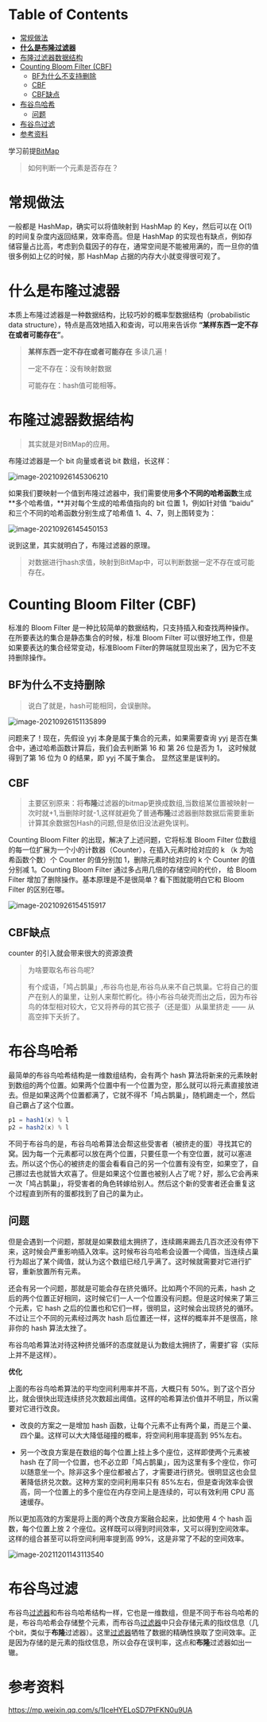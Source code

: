 # Table of Contents

* [常规做法](#常规做法)
* [**什么是布隆过滤器**](#什么是布隆过滤器)
* [布隆过滤器数据结构](#布隆过滤器数据结构)
* [Counting Bloom Filter (CBF)](#counting-bloom-filter-cbf)
  * [BF为什么不支持删除](#bf为什么不支持删除)
  * [CBF](#cbf)
  * [CBF缺点](#cbf缺点)
* [布谷鸟哈希](#布谷鸟哈希)
  * [问题](#问题)
* [布谷鸟过滤](#布谷鸟过滤)
* [参考资料](#参考资料)


学习前提[BitMap](BitMap.md)





> 如何判断一个元素是否存在？



# 常规做法

一般都是 HashMap，确实可以将值映射到 HashMap 的 Key，然后可以在 O(1) 的时间复杂度内返回结果，效率奇高。但是 HashMap 的实现也有缺点，例如存储容量占比高，考虑到负载因子的存在，通常空间是不能被用满的，而一旦你的值很多例如上亿的时候，那 HashMap 占据的内存大小就变得很可观了。





# **什么是布隆过滤器**

本质上布隆过滤器是一种数据结构，比较巧妙的概率型数据结构（probabilistic data structure），特点是高效地插入和查询，可以用来告诉你 **“某样东西一定不存在或者可能存在”**。



> **某样东西一定不存在或者可能存在** 多读几遍！
>
> 一定不存在：没有映射数据
>
> 可能存在：hash值可能相等。





# 布隆过滤器数据结构

> 其实就是对BitMap的应用。

布隆过滤器是一个 bit 向量或者说 bit 数组，长这样：

![image-20210926145306210](.images/image-20210926145306210.png)

如果我们要映射一个值到布隆过滤器中，我们需要使用**多个不同的哈希函数**生成**多个哈希值，**并对每个生成的哈希值指向的 bit 位置 1，例如针对值 “baidu” 和三个不同的哈希函数分别生成了哈希值 1、4、7，则上图转变为：

![image-20210926145450153](.images/image-20210926145450153.png)


说到这里，其实就明白了，布隆过滤器的原理。

> 对数据进行hash求值，映射到BitMap中，可以判断数据一定不存在或可能存在。



# Counting Bloom Filter (CBF)

标准的 Bloom Filter 是一种比较简单的数据结构，只支持插入和查找两种操作。在所要表达的集合是静态集合的时候，标准 Bloom Filter 可以很好地工作，但是如果要表达的集合经常变动，标准Bloom Filter的弊端就显现出来了，因为它不支持删除操作。



## BF为什么不支持删除

> 说白了就是，hash可能相同，会误删除。

![image-20210926151135899](.images/image-20210926151135899.png)

问题来了！现在，先假设 yyj 本身是属于集合的元素，如果需要查询 yyj 是否在集合中，通过哈希函数计算后，我们会去判断第 16 和 第 26 位是否为 1， 这时候就得到了第 16 位为 0 的结果，即 yyj 不属于集合。 显然这里是误判的。





## CBF

> 主要区别原来：将**布隆**过滤器的bitmap更换成数组,当数组某位置被映射一次时就+1,当删除时就-1,这样就避免了普通**布隆**过滤器删除数据后需要重新计算其余数据包Hash的问题,但是依旧没法避免误判。

Counting Bloom Filter 的出现，解决了上述问题，它将标准 Bloom Filter 位数组的每一位扩展为一个小的计数器（Counter），在插入元素时给对应的 k （k 为哈希函数个数）个 Counter 的值分别加 1，删除元素时给对应的 k 个 Counter 的值分别减 1。Counting Bloom Filter 通过多占用几倍的存储空间的代价， 给 Bloom Filter 增加了删除操作。基本原理是不是很简单？看下图就能明白它和 Bloom Filter 的区别在哪。

![image-20210926154515917](.images/image-20210926154515917.png)



## CBF缺点

counter 的引入就会带来很大的资源浪费





> 为啥要取名布谷鸟呢?
>
> 有个成语，「鸠占鹊巢」,布谷鸟也是,布谷鸟从来不自己筑巢。它将自己的蛋产在别人的巢里，让别人来帮忙孵化。待小布谷鸟破壳而出之后，因为布谷鸟的体型相对较大，它又将养母的其它孩子（还是蛋）从巢里挤走 —— 从高空摔下夭折了。

# 布谷鸟哈希

最简单的布谷鸟哈希结构是一维数组结构，会有两个 hash 算法将新来的元素映射到数组的两个位置。如果两个位置中有一个位置为空，那么就可以将元素直接放进去。但是如果这两个位置都满了，它就不得不「鸠占鹊巢」，随机踢走一个，然后自己霸占了这个位置。

```java
p1 = hash1(x) % l
p2 = hash2(x) % l
```

不同于布谷鸟的是，布谷鸟哈希算法会帮这些受害者（被挤走的蛋）寻找其它的窝。因为每一个元素都可以放在两个位置，只要任意一个有空位置，就可以塞进去。所以这个伤心的被挤走的蛋会看看自己的另一个位置有没有空，如果空了，自己挪过去也就皆大欢喜了。但是如果这个位置也被别人占了呢？好，那么它会再来一次「鸠占鹊巢」，将受害者的角色转嫁给别人。然后这个新的受害者还会重复这个过程直到所有的蛋都找到了自己的巢为止。



## 问题

但是会遇到一个问题，那就是如果数组太拥挤了，连续踢来踢去几百次还没有停下来，这时候会严重影响插入效率。这时候布谷鸟哈希会设置一个阈值，当连续占巢行为超出了某个阈值，就认为这个数组已经几乎满了。这时候就需要对它进行扩容，重新放置所有元素。

还会有另一个问题，那就是可能会存在挤兑循环。比如两个不同的元素，hash 之后的两个位置正好相同，这时候它们一人一个位置没有问题。但是这时候来了第三个元素，它 hash 之后的位置也和它们一样，很明显，这时候会出现挤兑的循环。不过让三个不同的元素经过两次 hash 后位置还一样，这样的概率并不是很高，除非你的 hash 算法太挫了。

布谷鸟哈希算法对待这种挤兑循环的态度就是认为数组太拥挤了，需要扩容（实际上并不是这样）。

**优化**

上面的布谷鸟哈希算法的平均空间利用率并不高，大概只有 50%。到了这个百分比，就会很快出现连续挤兑次数超出阈值。这样的哈希算法价值并不明显，所以需要对它进行改良。

+ 改良的方案之一是增加 hash 函数，让每个元素不止有两个巢，而是三个巢、四个巢。这样可以大大降低碰撞的概率，将空间利用率提高到 95%左右。

+ 另一个改良方案是在数组的每个位置上挂上多个座位，这样即使两个元素被 hash 在了同一个位置，也不必立即「鸠占鹊巢」，因为这里有多个座位，你可以随意坐一个。除非这多个座位都被占了，才需要进行挤兑。很明显这也会显著降低挤兑次数。这种方案的空间利用率只有 85%左右，但是查询效率会很高，同一个位置上的多个座位在内存空间上是连续的，可以有效利用 CPU 高速缓存。

所以更加高效的方案是将上面的两个改良方案融合起来，比如使用 4 个 hash 函数，每个位置上放 2 个座位。这样既可以得到时间效率，又可以得到空间效率。这样的组合甚至可以将空间利用率提到高 99%，这是非常了不起的空间效率。

![image-20211201143113540](.images/image-20211201143113540.png)





# 布谷鸟过滤

布谷鸟[过滤器](https://mp.weixin.qq.com/s?__biz=MzU2NjIzNDk5NQ==&mid=2247487217&idx=1&sn=a6428305479760448199d89eecc343f3&scene=21#wechat_redirect)和布谷鸟哈希结构一样，它也是一维数组，但是不同于布谷鸟哈希的是，布谷鸟哈希会存储整个元素，而布谷鸟[过滤器](https://mp.weixin.qq.com/s?__biz=MzU2NjIzNDk5NQ==&mid=2247487217&idx=1&sn=a6428305479760448199d89eecc343f3&scene=21#wechat_redirect)中只会存储元素的指纹信息（几个bit，类似于**布隆**过滤器）。这里[过滤器](https://mp.weixin.qq.com/s?__biz=MzU2NjIzNDk5NQ==&mid=2247487217&idx=1&sn=a6428305479760448199d89eecc343f3&scene=21#wechat_redirect)牺牲了数据的精确性换取了空间效率。正是因为存储的是元素的指纹信息，所以会存在误判率，这点和**布隆**过滤器如出一辙。



# 参考资料

https://mp.weixin.qq.com/s/1IceHYELoSD7PtFKN0u9UA
